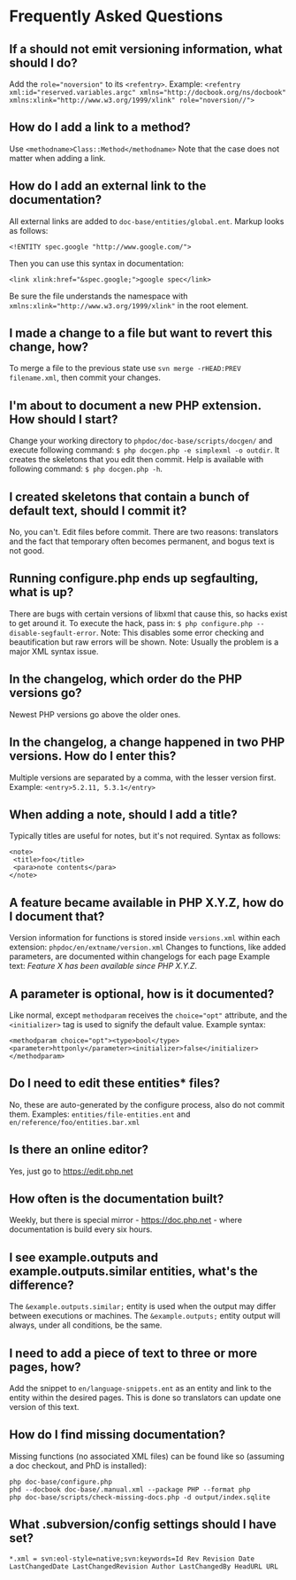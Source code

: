 # Frequently Asked Questions

## If a <refentry> should not emit versioning information, what should I do?
Add the `role="noversion"` to its `<refentry>`. Example: `<refentry xml:id="reserved.variables.argc" xmlns="http://docbook.org/ns/docbook" xmlns:xlink="http://www.w3.org/1999/xlink" role="noversion//">`

## How do I add a link to a method?
Use `<methodname>Class::Method</methodname>` Note that the case does not matter when adding a link.

## How do I add an external link to the documentation?
All external links are added to `doc-base/entities/global.ent`. Markup looks as follows:
```
<!ENTITY spec.google "http://www.google.com/">
```
Then you can use this syntax in documentation:
```
<link xlink:href="&spec.google;">google spec</link>
```
Be sure the file understands the namespace with `xmlns:xlink="http://www.w3.org/1999/xlink"` in the root element.

## I made a change to a file but want to revert this change, how?
To merge a file to the previous state use `svn merge -rHEAD:PREV filename.xml`, then commit your changes.

## I'm about to document a new PHP extension. How should I start?
Change your working directory to `phpdoc/doc-base/scripts/docgen/` and execute following command:
`$ php docgen.php -e simplexml -o outdir`. It creates the skeletons that you edit then commit.
Help is available with following command: `$ php docgen.php -h`.

## I created skeletons that contain a bunch of default text, should I commit it?
No, you can't. Edit files before commit. There are two reasons: translators and the fact that temporary
often becomes permanent, and bogus text is not good.

## Running configure.php ends up segfaulting, what is up?
There are bugs with certain versions of libxml that cause this, so hacks exist to get around it.
To execute the hack, pass in: `$ php configure.php --disable-segfault-error`.
Note: This disables some error checking and beautification but raw errors will be shown.
Note: Usually the problem is a major XML syntax issue.

## In the changelog, which order do the PHP versions go?
Newest PHP versions go above the older ones.

## In the changelog, a change happened in two PHP versions. How do I enter this?
Multiple versions are separated by a comma, with the lesser version first. Example: `<entry>5.2.11, 5.3.1</entry>`

## When adding a note, should I add a title?
Typically titles are useful for notes, but it's not required. Syntax as follows:
```
<note>
 <title>foo</title>
 <para>note contents</para>
</note>
```

## A feature became available in PHP X.Y.Z, how do I document that?
Version information for functions is stored inside `versions.xml` within each extension: `phpdoc/en/extname/version.xml`
Changes to functions, like added parameters, are documented within changelogs for each page
Example text: *Feature X has been available since PHP X.Y.Z*.

## A parameter is optional, how is it documented?
Like normal, except `methodparam` receives the `choice="opt"` attribute, and the `<initializer>` tag is used
to signify the default value. Example syntax:
```
<methodparam choice="opt"><type>bool</type><parameter>httponly</parameter><initializer>false</initializer></methodparam>
```

## Do I need to edit these entities* files?
No, these are auto-generated by the configure process, also do not commit them.
Examples: `entities/file-entities.ent` and `en/reference/foo/entities.bar.xml`

## Is there an online editor?
Yes, just go to https://edit.php.net

## How often is the documentation built?
Weekly, but there is special mirror - https://doc.php.net - where documentation is build every six hours.

## I see example.outputs and example.outputs.similar entities, what's the difference?
The `&example.outputs.similar;` entity is used when the output may differ between executions or machines.
The `&example.outputs;` entity output will always, under all conditions, be the same.

## I need to add a piece of text to three or more pages, how?
Add the snippet to `en/language-snippets.ent` as an entity and link to the entity within the desired pages.
This is done so translators can update one version of this text.

## How do I find missing documentation?
Missing functions (no associated XML files) can be found like so (assuming a doc checkout, and PhD is installed):
```
php doc-base/configure.php
phd --docbook doc-base/.manual.xml --package PHP --format php
php doc-base/scripts/check-missing-docs.php -d output/index.sqlite
```

## What .subversion/config settings should I have set?
```
*.xml = svn:eol-style=native;svn:keywords=Id Rev Revision Date LastChangedDate LastChangedRevision Author LastChangedBy HeadURL URL
```
